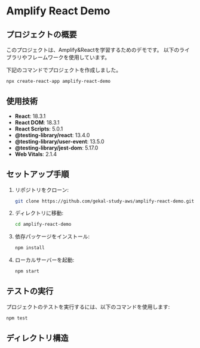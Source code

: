 # Amplify React Demo

## プロジェクトの概要

このプロジェクトは、Amplify&Reactを学習するためのデモです。
以下のライブラリやフレームワークを使用しています。

下記のコマンドでプロジェクトを作成しました。

```bash
npx create-react-app amplify-react-demo
```

## 使用技術

- **React**: 18.3.1
- **React DOM**: 18.3.1
- **React Scripts**: 5.0.1
- **@testing-library/react**: 13.4.0
- **@testing-library/user-event**: 13.5.0
- **@testing-library/jest-dom**: 5.17.0
- **Web Vitals**: 2.1.4

## セットアップ手順

1. リポジトリをクローン:

    ```bash
    git clone https://github.com/gekal-study-aws/amplify-react-demo.git
    ```

2. ディレクトリに移動:

    ```bash
    cd amplify-react-demo
    ```

3. 依存パッケージをインストール:

    ```bash
    npm install
    ```

4. ローカルサーバーを起動:

    ```bash
    npm start
    ```

## テストの実行

プロジェクトのテストを実行するには、以下のコマンドを使用します:

```bash
npm test
```

## ディレクトリ構造

